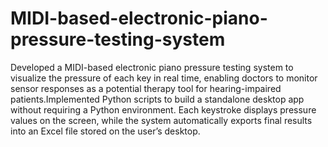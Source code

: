 # MIDI-based-electronic-piano-pressure-testing-system
Developed a MIDI-based electronic piano pressure testing system to visualize the pressure of each key in real time, enabling doctors to monitor sensor responses as a potential therapy tool for hearing-impaired patients.Implemented Python scripts to build a standalone desktop app without requiring a Python environment. Each keystroke displays pressure values on the screen, while the system automatically exports final results into an Excel file stored on the user’s desktop.

